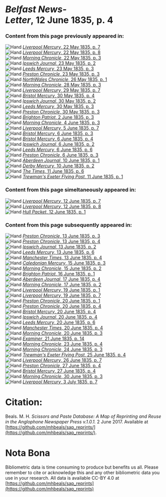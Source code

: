 # *Belfast News-Letter*, 12 June 1835, p. 4  
  
### Content from this page previously appeared in:  
![Hand](http://scissorsandpaste.net/wp-content/uploads/2017/06/smallhandpointer.png) [*Liverpool Mercury*, 22 May 1835, p. 7](https://mhbeals.github.io/sap_html/Liverpool-Mercury/Liverpool-Mercury-22-May-1835-p-7)  
![Hand](http://scissorsandpaste.net/wp-content/uploads/2017/06/smallhandpointer.png) [*Liverpool Mercury*, 22 May 1835, p. 8](https://mhbeals.github.io/sap_html/Liverpool-Mercury/Liverpool-Mercury-22-May-1835-p-8)  
![Hand](http://scissorsandpaste.net/wp-content/uploads/2017/06/smallhandpointer.png) [*Morning Chronicle*, 22 May 1835, p. 3](https://mhbeals.github.io/sap_html/Morning-Chronicle/Morning-Chronicle-22-May-1835-p-3)  
![Hand](http://scissorsandpaste.net/wp-content/uploads/2017/06/smallhandpointer.png) [*Ipswich Journal*, 23 May 1835, p. 2](https://mhbeals.github.io/sap_html/Ipswich-Journal/Ipswich-Journal-23-May-1835-p-2)  
![Hand](http://scissorsandpaste.net/wp-content/uploads/2017/06/smallhandpointer.png) [*Leeds Mercury*, 23 May 1835, p. 3](https://mhbeals.github.io/sap_html/Leeds-Mercury/Leeds-Mercury-23-May-1835-p-3)  
![Hand](http://scissorsandpaste.net/wp-content/uploads/2017/06/smallhandpointer.png) [*Preston Chronicle*, 23 May 1835, p. 3](https://mhbeals.github.io/sap_html/Preston-Chronicle/Preston-Chronicle-23-May-1835-p-3)  
![Hand](http://scissorsandpaste.net/wp-content/uploads/2017/06/smallhandpointer.png) [*NorthWales Chronicle*, 26 May 1835, p. 1](https://mhbeals.github.io/sap_html/NorthWales-Chronicle/NorthWales-Chronicle-26-May-1835-p-1)  
![Hand](http://scissorsandpaste.net/wp-content/uploads/2017/06/smallhandpointer.png) [*Morning Chronicle*, 28 May 1835, p. 3](https://mhbeals.github.io/sap_html/Morning-Chronicle/Morning-Chronicle-28-May-1835-p-3)  
![Hand](http://scissorsandpaste.net/wp-content/uploads/2017/06/smallhandpointer.png) [*Liverpool Mercury*, 29 May 1835, p. 7](https://mhbeals.github.io/sap_html/Liverpool-Mercury/Liverpool-Mercury-29-May-1835-p-7)  
![Hand](http://scissorsandpaste.net/wp-content/uploads/2017/06/smallhandpointer.png) [*Bristol Mercury*, 30 May 1835, p. 4](https://mhbeals.github.io/sap_html/Bristol-Mercury/Bristol-Mercury-30-May-1835-p-4)  
![Hand](http://scissorsandpaste.net/wp-content/uploads/2017/06/smallhandpointer.png) [*Ipswich Journal*, 30 May 1835, p. 2](https://mhbeals.github.io/sap_html/Ipswich-Journal/Ipswich-Journal-30-May-1835-p-2)  
![Hand](http://scissorsandpaste.net/wp-content/uploads/2017/06/smallhandpointer.png) [*Leeds Mercury*, 30 May 1835, p. 3](https://mhbeals.github.io/sap_html/Leeds-Mercury/Leeds-Mercury-30-May-1835-p-3)  
![Hand](http://scissorsandpaste.net/wp-content/uploads/2017/06/smallhandpointer.png) [*Preston Chronicle*, 30 May 1835, p. 3](https://mhbeals.github.io/sap_html/Preston-Chronicle/Preston-Chronicle-30-May-1835-p-3)  
![Hand](http://scissorsandpaste.net/wp-content/uploads/2017/06/smallhandpointer.png) [*Brighton Patriot*, 2 June 1835, p. 3](https://mhbeals.github.io/sap_html/Brighton-Patriot/Brighton-Patriot-2-June-1835-p-3)  
![Hand](http://scissorsandpaste.net/wp-content/uploads/2017/06/smallhandpointer.png) [*Morning Chronicle*, 4 June 1835, p. 3](https://mhbeals.github.io/sap_html/Morning-Chronicle/Morning-Chronicle-4-June-1835-p-3)  
![Hand](http://scissorsandpaste.net/wp-content/uploads/2017/06/smallhandpointer.png) [*Liverpool Mercury*, 5 June 1835, p. 7](https://mhbeals.github.io/sap_html/Liverpool-Mercury/Liverpool-Mercury-5-June-1835-p-7)  
![Hand](http://scissorsandpaste.net/wp-content/uploads/2017/06/smallhandpointer.png) [*Bristol Mercury*, 6 June 1835, p. 3](https://mhbeals.github.io/sap_html/Bristol-Mercury/Bristol-Mercury-6-June-1835-p-3)  
![Hand](http://scissorsandpaste.net/wp-content/uploads/2017/06/smallhandpointer.png) [*Bristol Mercury*, 6 June 1835, p. 4](https://mhbeals.github.io/sap_html/Bristol-Mercury/Bristol-Mercury-6-June-1835-p-4)  
![Hand](http://scissorsandpaste.net/wp-content/uploads/2017/06/smallhandpointer.png) [*Ipswich Journal*, 6 June 1835, p. 2](https://mhbeals.github.io/sap_html/Ipswich-Journal/Ipswich-Journal-6-June-1835-p-2)  
![Hand](http://scissorsandpaste.net/wp-content/uploads/2017/06/smallhandpointer.png) [*Leeds Mercury*, 6 June 1835, p. 6](https://mhbeals.github.io/sap_html/Leeds-Mercury/Leeds-Mercury-6-June-1835-p-6)  
![Hand](http://scissorsandpaste.net/wp-content/uploads/2017/06/smallhandpointer.png) [*Preston Chronicle*, 6 June 1835, p. 3](https://mhbeals.github.io/sap_html/Preston-Chronicle/Preston-Chronicle-6-June-1835-p-3)  
![Hand](http://scissorsandpaste.net/wp-content/uploads/2017/06/smallhandpointer.png) [*Aberdeen Journal*, 10 June 1835, p. 1](https://mhbeals.github.io/sap_html/Aberdeen-Journal/Aberdeen-Journal-10-June-1835-p-1)  
![Hand](http://scissorsandpaste.net/wp-content/uploads/2017/06/smallhandpointer.png) [*Derby Mercury*, 10 June 1835, p. 2](https://mhbeals.github.io/sap_html/Derby-Mercury/Derby-Mercury-10-June-1835-p-2)  
![Hand](http://scissorsandpaste.net/wp-content/uploads/2017/06/smallhandpointer.png) [*The Times*, 11 June 1835, p. 6](https://mhbeals.github.io/sap_html/The-Times/The-Times-11-June-1835-p-6)  
![Hand](http://scissorsandpaste.net/wp-content/uploads/2017/06/smallhandpointer.png) [*Trewman's Exeter Flying Post*, 11 June 1835, p. 1](https://mhbeals.github.io/sap_html/Trewman's-Exeter-Flying-Post/Trewman's-Exeter-Flying-Post-11-June-1835-p-1)  
  
### Content from this page simeltaneously appeared in:  
![Hand](http://scissorsandpaste.net/wp-content/uploads/2017/06/smallhandpointer.png) [*Liverpool Mercury*, 12 June 1835, p. 7](https://mhbeals.github.io/sap_html/Liverpool-Mercury/Liverpool-Mercury-12-June-1835-p-7)  
![Hand](http://scissorsandpaste.net/wp-content/uploads/2017/06/smallhandpointer.png) [*Liverpool Mercury*, 12 June 1835, p. 8](https://mhbeals.github.io/sap_html/Liverpool-Mercury/Liverpool-Mercury-12-June-1835-p-8)  
![Hand](http://scissorsandpaste.net/wp-content/uploads/2017/06/smallhandpointer.png) [*Hull Packet*, 12 June 1835, p. 1](https://mhbeals.github.io/sap_html/Hull-Packet/Hull-Packet-12-June-1835-p-1)  
  
### Content from this page subsequently appeared in:  
![Hand](http://scissorsandpaste.net/wp-content/uploads/2017/06/smallhandpointer.png) [*Preston Chronicle*, 13 June 1835, p. 3](https://mhbeals.github.io/sap_html/Preston-Chronicle/Preston-Chronicle-13-June-1835-p-3)  
![Hand](http://scissorsandpaste.net/wp-content/uploads/2017/06/smallhandpointer.png) [*Preston Chronicle*, 13 June 1835, p. 4](https://mhbeals.github.io/sap_html/Preston-Chronicle/Preston-Chronicle-13-June-1835-p-4)  
![Hand](http://scissorsandpaste.net/wp-content/uploads/2017/06/smallhandpointer.png) [*Ipswich Journal*, 13 June 1835, p. 2](https://mhbeals.github.io/sap_html/Ipswich-Journal/Ipswich-Journal-13-June-1835-p-2)  
![Hand](http://scissorsandpaste.net/wp-content/uploads/2017/06/smallhandpointer.png) [*Leeds Mercury*, 13 June 1835, p. 6](https://mhbeals.github.io/sap_html/Leeds-Mercury/Leeds-Mercury-13-June-1835-p-6)  
![Hand](http://scissorsandpaste.net/wp-content/uploads/2017/06/smallhandpointer.png) [*Manchester Times*, 13 June 1835, p. 4](https://mhbeals.github.io/sap_html/Manchester-Times/Manchester-Times-13-June-1835-p-4)  
![Hand](http://scissorsandpaste.net/wp-content/uploads/2017/06/smallhandpointer.png) [*Caledonian Mercury*, 15 June 1835, p. 3](https://mhbeals.github.io/sap_html/Caledonian-Mercury/Caledonian-Mercury-15-June-1835-p-3)  
![Hand](http://scissorsandpaste.net/wp-content/uploads/2017/06/smallhandpointer.png) [*Morning Chronicle*, 15 June 1835, p. 2](https://mhbeals.github.io/sap_html/Morning-Chronicle/Morning-Chronicle-15-June-1835-p-2)  
![Hand](http://scissorsandpaste.net/wp-content/uploads/2017/06/smallhandpointer.png) [*Brighton Patriot*, 16 June 1835, p. 1](https://mhbeals.github.io/sap_html/Brighton-Patriot/Brighton-Patriot-16-June-1835-p-1)  
![Hand](http://scissorsandpaste.net/wp-content/uploads/2017/06/smallhandpointer.png) [*Aberdeen Journal*, 17 June 1835, p. 4](https://mhbeals.github.io/sap_html/Aberdeen-Journal/Aberdeen-Journal-17-June-1835-p-4)  
![Hand](http://scissorsandpaste.net/wp-content/uploads/2017/06/smallhandpointer.png) [*Morning Chronicle*, 17 June 1835, p. 2](https://mhbeals.github.io/sap_html/Morning-Chronicle/Morning-Chronicle-17-June-1835-p-2)  
![Hand](http://scissorsandpaste.net/wp-content/uploads/2017/06/smallhandpointer.png) [*Liverpool Mercury*, 19 June 1835, p. 1](https://mhbeals.github.io/sap_html/Liverpool-Mercury/Liverpool-Mercury-19-June-1835-p-1)  
![Hand](http://scissorsandpaste.net/wp-content/uploads/2017/06/smallhandpointer.png) [*Liverpool Mercury*, 19 June 1835, p. 7](https://mhbeals.github.io/sap_html/Liverpool-Mercury/Liverpool-Mercury-19-June-1835-p-7)  
![Hand](http://scissorsandpaste.net/wp-content/uploads/2017/06/smallhandpointer.png) [*Preston Chronicle*, 20 June 1835, p. 1](https://mhbeals.github.io/sap_html/Preston-Chronicle/Preston-Chronicle-20-June-1835-p-1)  
![Hand](http://scissorsandpaste.net/wp-content/uploads/2017/06/smallhandpointer.png) [*Preston Chronicle*, 20 June 1835, p. 4](https://mhbeals.github.io/sap_html/Preston-Chronicle/Preston-Chronicle-20-June-1835-p-4)  
![Hand](http://scissorsandpaste.net/wp-content/uploads/2017/06/smallhandpointer.png) [*Bristol Mercury*, 20 June 1835, p. 4](https://mhbeals.github.io/sap_html/Bristol-Mercury/Bristol-Mercury-20-June-1835-p-4)  
![Hand](http://scissorsandpaste.net/wp-content/uploads/2017/06/smallhandpointer.png) [*Ipswich Journal*, 20 June 1835, p. 4](https://mhbeals.github.io/sap_html/Ipswich-Journal/Ipswich-Journal-20-June-1835-p-4)  
![Hand](http://scissorsandpaste.net/wp-content/uploads/2017/06/smallhandpointer.png) [*Leeds Mercury*, 20 June 1835, p. 6](https://mhbeals.github.io/sap_html/Leeds-Mercury/Leeds-Mercury-20-June-1835-p-6)  
![Hand](http://scissorsandpaste.net/wp-content/uploads/2017/06/smallhandpointer.png) [*Manchester Times*, 20 June 1835, p. 4](https://mhbeals.github.io/sap_html/Manchester-Times/Manchester-Times-20-June-1835-p-4)  
![Hand](http://scissorsandpaste.net/wp-content/uploads/2017/06/smallhandpointer.png) [*Morning Chronicle*, 20 June 1835, p. 3](https://mhbeals.github.io/sap_html/Morning-Chronicle/Morning-Chronicle-20-June-1835-p-3)  
![Hand](http://scissorsandpaste.net/wp-content/uploads/2017/06/smallhandpointer.png) [*Examiner*, 21 June 1835, p. 14](https://mhbeals.github.io/sap_html/Examiner/Examiner-21-June-1835-p-14)  
![Hand](http://scissorsandpaste.net/wp-content/uploads/2017/06/smallhandpointer.png) [*Morning Chronicle*, 23 June 1835, p. 4](https://mhbeals.github.io/sap_html/Morning-Chronicle/Morning-Chronicle-23-June-1835-p-4)  
![Hand](http://scissorsandpaste.net/wp-content/uploads/2017/06/smallhandpointer.png) [*Morning Chronicle*, 24 June 1835, p. 3](https://mhbeals.github.io/sap_html/Morning-Chronicle/Morning-Chronicle-24-June-1835-p-3)  
![Hand](http://scissorsandpaste.net/wp-content/uploads/2017/06/smallhandpointer.png) [*Trewman's Exeter Flying Post*, 25 June 1835, p. 4](https://mhbeals.github.io/sap_html/Trewman's-Exeter-Flying-Post/Trewman's-Exeter-Flying-Post-25-June-1835-p-4)  
![Hand](http://scissorsandpaste.net/wp-content/uploads/2017/06/smallhandpointer.png) [*Liverpool Mercury*, 26 June 1835, p. 7](https://mhbeals.github.io/sap_html/Liverpool-Mercury/Liverpool-Mercury-26-June-1835-p-7)  
![Hand](http://scissorsandpaste.net/wp-content/uploads/2017/06/smallhandpointer.png) [*Preston Chronicle*, 27 June 1835, p. 4](https://mhbeals.github.io/sap_html/Preston-Chronicle/Preston-Chronicle-27-June-1835-p-4)  
![Hand](http://scissorsandpaste.net/wp-content/uploads/2017/06/smallhandpointer.png) [*Bristol Mercury*, 27 June 1835, p. 4](https://mhbeals.github.io/sap_html/Bristol-Mercury/Bristol-Mercury-27-June-1835-p-4)  
![Hand](http://scissorsandpaste.net/wp-content/uploads/2017/06/smallhandpointer.png) [*Morning Chronicle*, 30 June 1835, p. 3](https://mhbeals.github.io/sap_html/Morning-Chronicle/Morning-Chronicle-30-June-1835-p-3)  
![Hand](http://scissorsandpaste.net/wp-content/uploads/2017/06/smallhandpointer.png) [*Liverpool Mercury*, 3 July 1835, p. 7](https://mhbeals.github.io/sap_html/Liverpool-Mercury/Liverpool-Mercury-3-July-1835-p-7)  


# Citation: 

Beals. M. H. *Scissors and Paste Database: A Map of Reprinting and Reuse in the Anglophone Newspaper Press v.1.0.1.* 2 June 2017. Available at [https://github.com/mhbeals/sap_reprints/](https://github.com/mhbeals/sap_reprints/). 

# Nota Bona

Bibliometric data is time consuming to produce but benefits us all. Please remember to cite or acknowledge this and any other bibliometric data you use in your research. All data is available CC-BY 4.0 at [https://github.com/mhbeals/sap_reprints](https://github.com/mhbeals/sap_reprints)